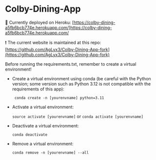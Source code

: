 # Colby-Dining-App

:eyes: Currently deployed on Heroku: [https://colby-dining-a5fb6bcb774e.herokuapp.com/]https://colby-dining-a5fb6bcb774e.herokuapp.com/


:exclamation: The current website is maintained at this repo: [https://github.com/AgLyx3/Colby-Dining-App-fork](https://github.com/AgLyx3/Colby-Dining-App-fork)




Before running the requirements.txt, remember to create a virtual environment!

- Create a virtual environment using conda (be careful with the Python version; some version such as Python 3.12 is not compatible with the requirements of this app):

    ``` conda create -n [yourenvname] python=3.11```


- Activate a virtual environment:

    ``` source activate [yourenvname] ``` or ``` conda activate [yourenvname] ```

- Deactivate a virtual environment:

    ``` conda deactivate ```

- Remove a virtual environment:

    ``` conda remove -n [yourenvname] --all ```


